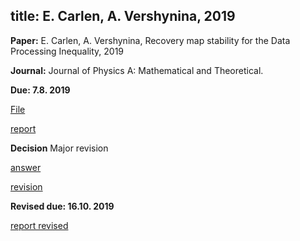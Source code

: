 title: E. Carlen, A. Vershynina,  2019
---
**Paper:** E. Carlen, A. Vershynina, Recovery map stability for the Data Processing Inequality, 2019

**Journal:** Journal of Physics A: Mathematical and Theoretical.

**Due: 7.8. 2019**

[File](REF_carlen2019/file.pdf)

[report](REF_carlen2019/report.pdf)

**Decision**  Major revision

[answer](REF_carlen2019/answer.pdf)

[revision](REF_carlen2019/revision.pdf)

**Revised due: 16.10. 2019**

[report revised](REF_carlen2019/report_revised.pdf)

